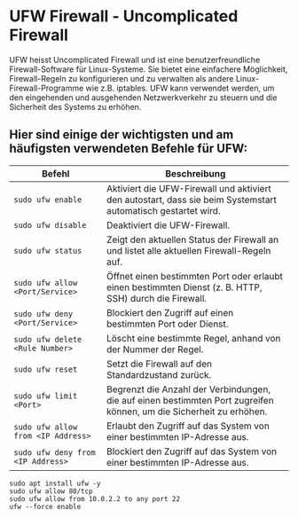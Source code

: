 # UFW Firewall - Uncomplicated Firewall
UFW heisst Uncomplicated Firewall und ist eine benutzerfreundliche Firewall-Software für Linux-Systeme. Sie bietet eine einfachere Möglichkeit, Firewall-Regeln zu konfigurieren und zu verwalten als andere Linux-Firewall-Programme wie z.B. iptables. UFW kann verwendet werden, um den eingehenden und ausgehenden Netzwerkverkehr zu steuern und die Sicherheit des Systems zu erhöhen.

## Hier sind einige der wichtigsten und am häufigsten verwendeten Befehle für UFW:
| Befehl | Beschreibung |
| --- | --- |
| `sudo ufw enable` | Aktiviert die UFW-Firewall und aktiviert den autostart, dass sie beim Systemstart automatisch gestartet wird. |
| `sudo ufw disable` | Deaktiviert die UFW-Firewall. |
| `sudo ufw status` | Zeigt den aktuellen Status der Firewall an und listet alle aktuellen Firewall-Regeln auf. |
| `sudo ufw allow <Port/Service>` | Öffnet einen bestimmten Port oder erlaubt einen bestimmten Dienst (z. B. HTTP, SSH) durch die Firewall. |
| `sudo ufw deny <Port/Service>` | Blockiert den Zugriff auf einen bestimmten Port oder Dienst. |
| `sudo ufw delete <Rule Number>` | Löscht eine bestimmte Regel, anhand von der Nummer der Regel. |
| `sudo ufw reset` | Setzt die Firewall auf den Standardzustand zurück. |
| `sudo ufw limit <Port>` | Begrenzt die Anzahl der Verbindungen, die auf einen bestimmten Port zugreifen können, um die Sicherheit zu erhöhen. |
| `sudo ufw allow from <IP Address>` | Erlaubt den Zugriff auf das System von einer bestimmten IP-Adresse aus. |
| `sudo ufw deny from <IP Address>` | Blockiert den Zugriff auf das System von einer bestimmten IP-Adresse aus. |



```
sudo apt install ufw -y
sudo ufw allow 80/tcp
sudo ufw allow from 10.0.2.2 to any port 22
ufw --force enable
```